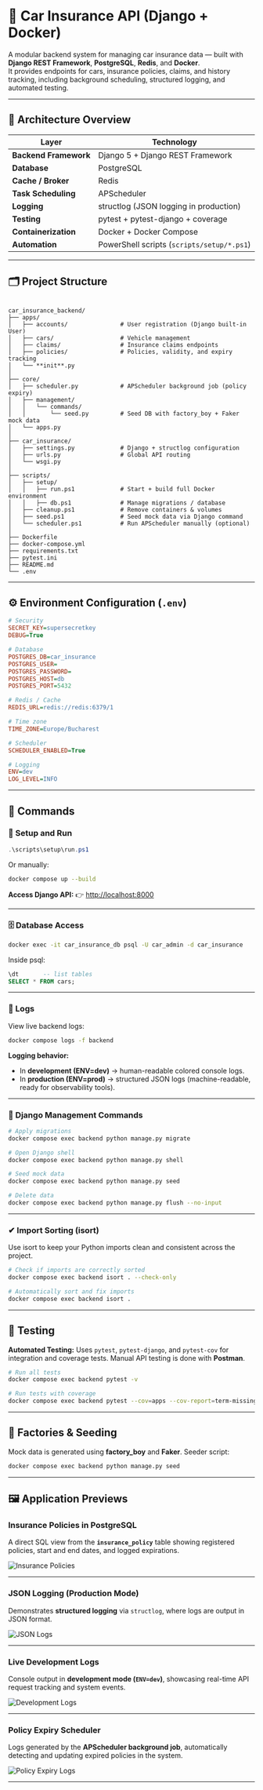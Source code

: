 # 🚗 Car Insurance API (Django + Docker)

A modular backend system for managing car insurance data — built with **Django REST Framework**, **PostgreSQL**, **Redis**, and **Docker**.  
It provides endpoints for cars, insurance policies, claims, and history tracking, including background scheduling, structured logging, and automated testing.

---

## 🧱 Architecture Overview

| Layer | Technology |
|-------|-------------|
| **Backend Framework** | Django 5 + Django REST Framework |
| **Database** | PostgreSQL |
| **Cache / Broker** | Redis |
| **Task Scheduling** | APScheduler |
| **Logging** | structlog (JSON logging in production) |
| **Testing** | pytest + pytest-django + coverage |
| **Containerization** | Docker + Docker Compose |
| **Automation** | PowerShell scripts (`scripts/setup/*.ps1`) |

---

## 🗂 Project Structure

```

car_insurance_backend/
├── apps/
│   ├── accounts/               # User registration (Django built-in User)
│   ├── cars/                   # Vehicle management
│   ├── claims/                 # Insurance claims endpoints
│   ├── policies/               # Policies, validity, and expiry tracking
│   └── **init**.py
│
├── core/
│   ├── scheduler.py            # APScheduler background job (policy expiry)
│   ├── management/
│   │   └── commands/
│   │       └── seed.py         # Seed DB with factory_boy + Faker mock data
│   └── apps.py
│
├── car_insurance/
│   ├── settings.py             # Django + structlog configuration
│   ├── urls.py                 # Global API routing
│   └── wsgi.py
│
├── scripts/
│   ├── setup/
│   │   ├── run.ps1             # Start + build full Docker environment
│   │   ├── db.ps1              # Manage migrations / database
│   ├── cleanup.ps1             # Remove containers & volumes
│   ├── seed.ps1                # Seed mock data via Django command
│   └── scheduler.ps1           # Run APScheduler manually (optional)
│
├── Dockerfile
├── docker-compose.yml
├── requirements.txt
├── pytest.ini
├── README.md
└── .env

````

---

## ⚙️ Environment Configuration (`.env`)

```ini
# Security
SECRET_KEY=supersecretkey
DEBUG=True

# Database
POSTGRES_DB=car_insurance
POSTGRES_USER=
POSTGRES_PASSWORD=
POSTGRES_HOST=db
POSTGRES_PORT=5432

# Redis / Cache
REDIS_URL=redis://redis:6379/1

# Time zone
TIME_ZONE=Europe/Bucharest

# Scheduler
SCHEDULER_ENABLED=True

# Logging
ENV=dev
LOG_LEVEL=INFO
````

---

## 🧰 Commands

### 🔧 Setup and Run

```powershell
.\scripts\setup\run.ps1
```

Or manually:

```bash
docker compose up --build
```

**Access Django API:**
👉 [http://localhost:8000](http://localhost:8000)

---

### 🗄️ Database Access

```bash
docker exec -it car_insurance_db psql -U car_admin -d car_insurance
```

Inside psql:

```sql
\dt       -- list tables
SELECT * FROM cars;
```

---

### 🧾 Logs

View live backend logs:

```bash
docker compose logs -f backend
```

**Logging behavior:**

* In **development (ENV=dev)** → human-readable colored console logs.
* In **production (ENV=prod)** → structured JSON logs (machine-readable, ready for observability tools).

---

### 🧩 Django Management Commands

```bash
# Apply migrations
docker compose exec backend python manage.py migrate

# Open Django shell
docker compose exec backend python manage.py shell

# Seed mock data
docker compose exec backend python manage.py seed

# Delete data
docker compose exec backend python manage.py flush --no-input
```
---
### ✔ Import Sorting (isort)

Use isort to keep your Python imports clean and consistent across the project.

```bash
# Check if imports are correctly sorted
docker compose exec backend isort . --check-only

# Automatically sort and fix imports
docker compose exec backend isort .

```
---

## 🧪 Testing

**Automated Testing:**
Uses `pytest`, `pytest-django`, and `pytest-cov` for integration and coverage tests.
Manual API testing is done with **Postman**.

```bash
# Run all tests
docker compose exec backend pytest -v

# Run tests with coverage
docker compose exec backend pytest --cov=apps --cov-report=term-missing -v
```

---

## 🧰 Factories & Seeding

Mock data is generated using **factory_boy** and **Faker**. Seeder script:

```bash
docker compose exec backend python manage.py seed
```
---

## 🖼️ Application Previews

###  Insurance Policies in PostgreSQL  
A direct SQL view from the **`insurance_policy`** table showing registered policies, start and end dates, and logged expirations.  

![Insurance Policies](media/db_insurance_policies.png)

---

###  JSON Logging (Production Mode)  
Demonstrates **structured logging** via `structlog`, where logs are output in JSON format. 

![JSON Logs](media/json_logs.png)

---

###  Live Development Logs  
Console output in **development mode (`ENV=dev`)**, showcasing real-time API request tracking and system events.  

![Development Logs](media/logs.png)

---

###  Policy Expiry Scheduler  
Logs generated by the **APScheduler background job**, automatically detecting and updating expired policies in the system.  

![Policy Expiry Logs](media/log_policy_expiry.png)

---

